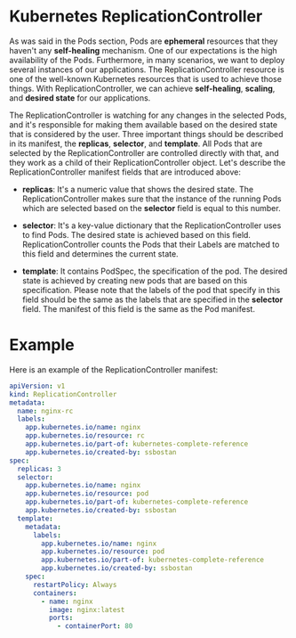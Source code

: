 # Kubernetes ReplicationController

As was said in the Pods section, Pods are **ephemeral** resources that they haven't any **self-healing** mechanism. One of our expectations is the high availability of the Pods. Furthermore, in many scenarios, we want to deploy several instances of our applications. The ReplicationController resource is one of the well-known Kubernetes resources that is used to achieve those things. With ReplicationController, we can achieve **self-healing**, **scaling**, and **desired state** for our applications.

The ReplicationController is watching for any changes in the selected Pods, and it's responsible for making them available based on the desired state that is considered by the user. Three important things should be described in its manifest, the **replicas**, **selector**, and **template**. All Pods that are selected by the ReplicationController are controlled directly with that, and they work as a child of their ReplicationController object. Let's describe the ReplicationController manifest fields that are introduced above:

 - **replicas**: It's a numeric value that shows the desired state. The ReplicationController makes sure that the instance of the running Pods which are selected based on the **selector** field is equal to this number.

 - **selector**: It's a key-value dictionary that the ReplicationController uses to find Pods. The desired state is achieved based on this field. ReplicationController counts the Pods that their Labels are matched to this field and determines the current state.

 - **template**: It contains PodSpec, the specification of the pod. The desired state is achieved by creating new pods that are based on this specification. Please note that the labels of the pod that specify in this field should be the same as the labels that are specified in the **selector** field. The manifest of this field is the same as the Pod manifest.

# Example

Here is an example of the ReplicationController manifest:

```yaml
apiVersion: v1
kind: ReplicationController
metadata:
  name: nginx-rc
  labels:
    app.kubernetes.io/name: nginx
    app.kubernetes.io/resource: rc
    app.kubernetes.io/part-of: kubernetes-complete-reference
    app.kubernetes.io/created-by: ssbostan
spec:
  replicas: 3
  selector:
    app.kubernetes.io/name: nginx
    app.kubernetes.io/resource: pod
    app.kubernetes.io/part-of: kubernetes-complete-reference
    app.kubernetes.io/created-by: ssbostan
  template:
    metadata:
      labels:
        app.kubernetes.io/name: nginx
        app.kubernetes.io/resource: pod
        app.kubernetes.io/part-of: kubernetes-complete-reference
        app.kubernetes.io/created-by: ssbostan
    spec:
      restartPolicy: Always
      containers:
        - name: nginx
          image: nginx:latest
          ports:
            - containerPort: 80
```
